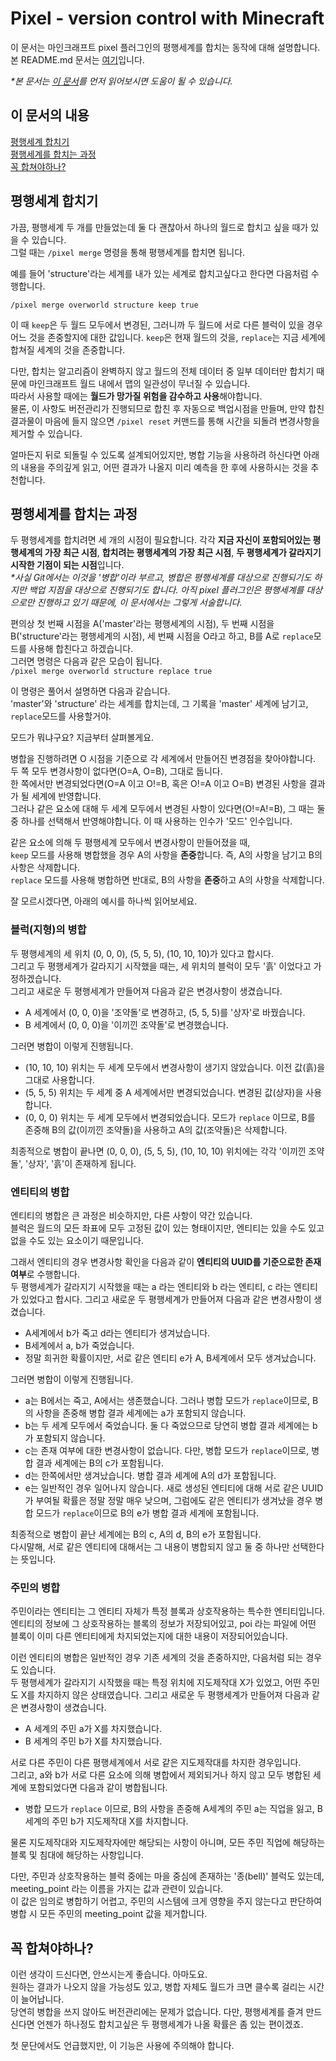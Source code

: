 # Pixel - version control with Minecraft
이 문서는 마인크래프트 pixel 플러그인의 평행세계를 합치는 동작에 대해 설명합니다.  
본 README.md 문서는 [여기](/README.md)입니다.  
  
_*본 문서는 [이 문서](/docs/BRANCH_AND_CHECKOUT.md)를 먼저 읽어보시면 도움이 될 수 있습니다._

## 이 문서의 내용
[평행세계 합치기](#평행세계-합치기)  
[평행세계를 합치는 과정](#평행세계를-합치는-과정)  
[꼭 합쳐야하나?](#꼭-합쳐야하나)

## 평행세계 합치기
가끔, 평행세계 두 개를 만들었는데 둘 다 괜찮아서 하나의 월드로 합치고 싶을 때가 있을 수 있습니다.  
그럴 때는 `/pixel merge` 명령을 통해 평행세계를 합치면 됩니다.  
  
예를 들어 'structure'라는 세계를 내가 있는 세계로 합치고싶다고 한다면 다음처럼 수행합니다.  

`/pixel merge overworld structure keep true`  
  
이 때 `keep`은 두 월드 모두에서 변경된, 그러니까 두 월드에 서로 다른 블럭이 있을 경우 어느 것을 존중할지에 대한 값입니다. `keep`은 현재 월드의 것을, `replace`는 지금 세계에 합쳐질 세계의 것을 존중합니다. 

다만, 합치는 알고리즘이 완벽하지 않고 월드의 전체 데이터 중 일부 데이터만 합치기 때문에 마인크래프트 월드 내에서 맵의 일관성이 무너질 수 있습니다.  
따라서 사용할 때에는 **월드가 망가질 위험을 감수하고 사용**해야합니다.  
물론, 이 사항도 버전관리가 진행되므로 합친 후 자동으로 백업시점을 만들며, 만약 합친 결과물이 마음에 들지 않으면 `/pixel reset` 커맨드를 통해 시간을 되돌려 변경사항을 제거할 수 있습니다.  
  
얼마든지 뒤로 되돌릴 수 있도록 설계되어있지만, 병합 기능을 사용하려 하신다면 아래의 내용을 주의깊게 읽고, 어떤 결과가 나올지 미리 예측을 한 후에 사용하시는 것을 추천합니다.

## 평행세계를 합치는 과정
두 평행세계를 합치려면 세 개의 시점이 필요합니다. 각각 **지금 자신이 포함되어있는 평행세계의 가장 최근 시점**, **합치려는 평행세계의 가장 최근 시점**, **두 평행세계가 갈라지기 시작한 기점이 되는 시점**입니다.  
_*사실 Git에서는 이것을 '병합'이라 부르고, 병합은 평행세계를 대상으로 진행되기도 하지만 백업 지점을 대상으로 진행되기도 합니다. 아직 pixel 플러그인은 평행세계를 대상으로만 진행하고 있기 때문에, 이 문서에서는 그렇게 서술합니다._  
  
편의상 첫 번째 시점을 A('master'라는 평행세계의 시점), 두 번째 시점을 B('structure'라는 평행세계의 시점), 세 번째 시점을 O라고 하고, B를 A로 `replace`모드를 사용해 합친다고 하겠습니다.  
그러면 명령은 다음과 같은 모습이 됩니다.  
`/pixel merge overworld structure replace true`  
  
이 명령은 풀어서 설명하면 다음과 같습니다.  
'master'와 'structure' 라는 세계를 합치는데, 그 기록을 'master' 세계에 남기고, `replace`모드를 사용할거야.  
  
모드가 뭐냐구요? 지금부터 살펴볼게요.  

병합을 진행하려면 O 시점을 기준으로 각 세계에서 만들어진 변경점을 찾아야합니다.  
두 쪽 모두 변경사항이 없다면(O=A, O=B), 그대로 둡니다.  
한 쪽에서만 변경되었다면(O=A 이고 O!=B, 혹은 O!=A 이고 O=B) 변경된 사항을 결과가 될 세계에 반영합니다.  
그러나 같은 요소에 대해 두 세계 모두에서 변경된 사항이 있다면(O!=A!=B), 그 때는 둘 중 하나를 선택해서 반영해야합니다. 이 때 사용하는 인수가 '모드' 인수입니다.  

같은 요소에 의해 두 평행세계 모두에서 변경사항이 만들어졌을 때,  
`keep` 모드를 사용해 병합했을 경우 A의 사항을 **존중**합니다.
즉, A의 사항을 남기고 B의 사항은 삭제합니다.  
`replace` 모드를 사용해 병합하면 반대로, B의 사항을 **존중**하고 A의 사항을 삭제합니다.  
  
잘 모르시겠다면, 아래의 예시를 하나씩 읽어보세요.  

### 블럭(지형)의 병합
두 평행세계의 세 위치 (0, 0, 0), (5, 5, 5), (10, 10, 10)가 있다고 합시다.  
그리고 두 평행세계가 갈라지기 시작했을 때는, 세 위치의 블럭이 모두 '흙' 이었다고 가정하겠습니다.  
그리고 새로운 두 평행세계가 만들어져 다음과 같은 변경사항이 생겼습니다.
- A 세계에서 (0, 0, 0)을 '조약돌'로 변경하고, (5, 5, 5)를 '상자'로 바꿨습니다.
- B 세계에서 (0, 0, 0)을 '이끼낀 조약돌'로 변경했습니다.

그러면 병합이 이렇게 진행됩니다.  
- (10, 10, 10) 위치는 두 세계 모두에서 변경사항이 생기지 않았습니다. 이전 값(흙)을 그대로 사용합니다.  
- (5, 5, 5) 위치는 두 세계 중 A 세계에서만 변경되었습니다. 변경된 값(상자)을 사용합니다.
- (0, 0, 0) 위치는 두 세계 모두에서 변경되었습니다. 모드가 `replace` 이므로, B를 존중해 B의 값(이끼낀 조약돌)을 사용하고 A의 값(조약돌)은 삭제합니다.

최종적으로 병합이 끝나면 (0, 0, 0), (5, 5, 5), (10, 10, 10) 위치에는 각각 '이끼낀 조약돌', '상자', '흙'이 존재하게 됩니다.

### 엔티티의 병합
엔티티의 병합은 큰 과정은 비슷하지만, 다른 사항이 약간 있습니다.  
블럭은 월드의 모든 좌표에 모두 고정된 값이 있는 형태이지만, 엔티티는 있을 수도 있고 없을 수도 있는 요소이기 때문입니다.  

그래서 엔티티의 경우 변경사항 확인을 다음과 같이 **엔티티의 UUID를 기준으로한 존재 여부**로 수행합니다.  
두 평행세계가 갈라지기 시작했을 때는 a 라는 엔티티와 b 라는 엔티티, c 라는 엔티티가 있었다고 합시다.
그리고 새로운 두 평행세계가 만들어져 다음과 같은 변경사항이 생겼습니다.
- A세계에서 b가 죽고 d라는 엔티티가 생겨났습니다.
- B세계에서 a, b가 죽었습니다.
- 정말 희귀한 확률이지만, 서로 같은 엔티티 e가 A, B세계에서 모두 생겨났습니다.  

그러면 병합이 이렇게 진행됩니다.
- a는 B에서는 죽고, A에서는 생존했습니다. 그러나 병합 모드가 `replace`이므로, B의 사항을 존중해 병합 결과 세계에는 a가 포함되지 않습니다.  
- b는 두 세계 모두에서 죽었습니다. 둘 다 죽었으므로 당연히 병합 결과 세계에는 b가 포함되지 않습니다. 
- c는 존재 여부에 대한 변경사항이 없습니다. 다만, 병합 모드가 `replace`이므로, 병합 결과 세계에는 B의 c가 포함됩니다.  
- d는 한쪽에서만 생겨났습니다. 병합 결과 세계에 A의 d가 포함됩니다.
- e는 일반적인 경우 일어나지 않습니다. 새로 생성된 엔티티에 대해 서로 같은 UUID가 부여될 확률은 정말 정말 매우 낮으며, 그럼에도 같은 엔티티가 생겨났을 경우 병합 모드가 `replace`이므로 B의 e가 병합 결과 세계에 포함됩니다.

최종적으로 병합이 끝난 세계에는 B의 c, A의 d, B의 e가 포함됩니다.  
다시말해, 서로 같은 엔티티에 대해서는 그 내용이 병합되지 않고 둘 중 하나만 선택한다는 뜻입니다.

### 주민의 병합
주민이라는 엔티티는 그 엔티티 자체가 특정 블록과 상호작용하는 특수한 엔티티입니다.  
엔티티의 정보에 그 상호작용하는 블록의 정보가 저장되어있고, poi 라는 파일에 어떤 블록이 이미 다른 엔티티에게 차지되었는지에 대한 내용이 저장되어있습니다.  
  
이런 엔티티의 병합은 일반적인 경우 기존 세계의 것을 존중하지만, 다음처럼 되는 경우도 있습니다.  
두 평행세계가 갈라지기 시작했을 때는 특정 위치에 지도제작대 X가 있었고, 어떤 주민도 X를 차지하지 않은 상태였습니다.
그리고 새로운 두 평행세계가 만들어져 다음과 같은 변경사항이 생겼습니다.
- A 세계의 주민 a가 X를 차지했습니다.
- B 세계의 주민 b가 X를 차지했습니다.

서로 다른 주민이 다른 평행세계에서 서로 같은 지도제작대를 차지한 경우입니다.  
그리고, a와 b가 서로 다른 요소에 의해 병합에서 제외되거나 하지 않고 모두 병합된 세계에 포함되었다면 다음과 같이 병합됩니다.  
- 병합 모드가 `replace` 이므로, B의 사항을 존중해 A세계의 주민 a는 직업을 잃고, B세계의 주민 b가 지도제작대 X를 차지합니다.  

물론 지도제작대와 지도제작자에만 해당되는 사항이 아니며, 모든 주민 직업에 해당하는 블록 및 침대에 해당하는 사항입니다.  
  
다만, 주민과 상호작용하는 블럭 중에는 마을 중심에 존재하는 '종(bell)' 블럭도 있는데, meeting_point 라는 이름을 가지는 값과 관련이 있습니다.    
이 값은 임의로 병합하기 어렵고, 주민의 시스템에 크게 영향을 주지 않는다고 판단하여 병합 시 모든 주민의 meeting_point 값을 제거합니다.

## 꼭 합쳐야하나?
이런 생각이 드신다면, 안쓰시는게 좋습니다. 아마도요.  
원하는 결과가 나오지 않을 가능성도 있고, 병합 자체도 월드가 크면 클수록 걸리는 시간이 늘어납니다.  
당연히 병합을 쓰지 않아도 버전관리에는 문제가 없습니다. 다만, 평행세계를 즐겨 만드신다면 언젠가 하나정도 합치고싶은 두 평행세계가 나올 확률은 좀 있는 편이겠죠.  
  
첫 문단에서도 언급했지만, 이 기능은 사용에 주의해야 합니다.